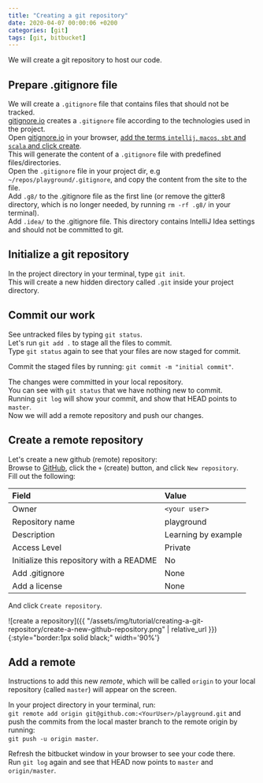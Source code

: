 ```yaml
---
title: "Creating a git repository"
date: 2020-04-07 00:00:06 +0200
categories: [git]
tags: [git, bitbucket]
---
```


We will create a git repository to host our code.

## Prepare .gitignore file

We will create a `.gitignore` file that contains files that should not be tracked.  
[gitignore.io](https://www.gitignore.io) creates a `.gitignore` file according to the technologies used in the project.  
Open [gitignore.io](https://www.gitignore.io) in your browser, [add the terms `intellij`, `macos`, `sbt` and `scala` and click create](https://www.gitignore.io/api/intellij,macos,sbt,scala).  
This will generate the content of a `.gitignore` file with predefined files/directories.  
Open the `.gitignore` file in your project dir, e.g `~/repos/playground/.gitignore`, and copy the content from the site to the file.  
Add `.g8/` to the .gitignore file as the first line (or remove the gitter8 directory, which is no longer needed, by running `rm -rf .g8/` in your terminal).  
Add `.idea/` to the .gitignore file. This directory contains IntelliJ Idea settings and should not be committed to git.

## Initialize a git repository
In the project directory in your terminal, type `git init`.  
This will create a new hidden directory called `.git` inside your project directory.

## Commit our work

See untracked files by typing `git status`.  
Let's run `git add .` to stage all the files to commit.  
Type `git status` again to see that your files are now staged for commit.

Commit the staged files by running: `git commit -m "initial commit"`.

The changes were committed in your local repository.  
You can see with `git status` that we have nothing new to commit.  
Running `git log` will show your commit, and show that HEAD points to `master`.  
Now we will add a remote repository and push our changes.

## Create a remote repository

Let's create a new github (remote) repository:  
Browse to [GitHub](https://bitbucket.org/dashboard/overview), click the `+` (create) button, and click `New repository`.  
Fill out the following:

|Field                                    |Value|
|:----------------------------------------|:----|
|Owner                                    | `<your user>`
|Repository name                          | playground
|Description                              | Learning by example
|Access Level                             | Private
|Initialize this repository with a README | No
|Add .gitignore                           | None
|Add a license                            | None

And click `Create repository`.

![create a repository]({{ "/assets/img/tutorial/creating-a-git-repository/create-a-new-github-repository.png" | relative_url }}){:style="border:1px solid black;" width='90%'}

## Add a remote

Instructions to add this new _remote_, which will be called `origin` to your local repository (called `master`) will appear on the screen.  

In your project directory in your terminal, run:  
`git remote add origin git@github.com:<YourUser>/playground.git`
and push the commits from the local master branch to the remote origin by running:  
`git push -u origin master`.

Refresh the bitbucket window in your browser to see your code there.  
Run `git log` again and see that HEAD now points to `master` and `origin/master`.